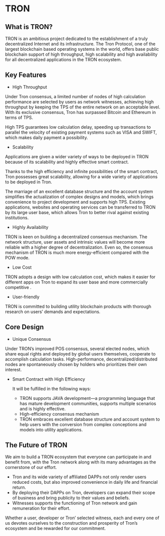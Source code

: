 # TRON

## What is TRON?

TRON is an ambitious project dedicated to the establishment of a truly decentralized Internet and its infrastructure. The Tron Protocol, one of the largest blockchain based operating systems in the world, offers base public blockchain support of high throughput, high scalability and high availability for all decentralized applications in the TRON ecosystem. 

## Key Features

+ High Throughput

Under Tron consensus, a limited number of nodes of high calculation performance are selected by users as network witnesses, achieving high throughput by keeping the TPS of the entire network on an acceptable level. With its exclusive consensus, Tron has surpassed Bitcoin and Ethereum in terms of TPS.

High TPS guarantees low calculation delay, speeding up transactions to parallel the velocity of existing payment systems such as VISA and SWIFT, which makes daily payment a possibility.  

+ Scalability
     
Applications are given a wider variety of ways to be deployed in TRON because of its scalability and highly effective smart contract.

Thanks to the high efficiency and infinite possibilities of the smart contract, Tron possesses great scalability, allowing for a wide variety of applications to be deployed in Tron.

The marriage of an excellent database structure and the account system simplifies the actualization of complex designs and models, which brings convenience to project development and supports high TPS. Existing applications, websites and operating services can be transferred to TRON by its large user base, which allows Tron to better rival against existing institutions.

+ Highly Availability

TRON is keen on building a decentralized consensus mechanism.  The network structure, user assets and intrinsic values will become more reliable with a higher degree of decentralization. Even so, the consensus mechanism of TRON is much more energy-efficient compared with the POW mode.

+ Low Cost

TRON adopts a design with low calculation cost, which makes it easier for different apps on Tron to expand its user base and more commercially competitive .

+ User-friendly

TRON is committed to building utility blockchain products with thorough research on  users’ demands and expectations.

## Core Design

+ Unique Consensus

Under TRON’s improved POS consensus, several elected nodes, which share equal rights and deployed by global users themselves, cooperate to accomplish calculation tasks.
High-performance, decentralized/distributed nodes are spontaneously chosen by holders who prioritizes their own interest.

+ Smart Contract with High Efficiency

    It will be fulfilled in the following ways:

    + TRON supports JAVA development—a programming language that has mature development communities, supports multiple scenarios and is highly effective.
    + High-efficiency consensus mechanism 
    + TRON embraces excellent database structure and account system to help users with the conversion from complex conceptions and models into utility applications.

## The Future of TRON 

We aim to build a TRON ecosystem that everyone can participate in and benefit from, with the Tron network along with its many advantages as the cornerstone of our effort.

+ Tron and its wide variety of affiliated DAPPs not only render users reduced costs, but also improved convenience in daily life and financial return. 
+ By deploying their DAPPs on Tron, developers can expand their scope of business and bring publicity to their values and beliefs.
+ Witnesses supports the functioning of Tron network and gain remuneration for their effort.

Whether a user, developer or Tron’ selected witness, each and every one of us devotes ourselves to the construction and prosperity of Tron’s ecosystem and be rewarded for our commitment.
